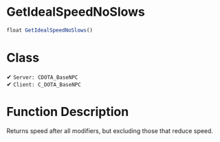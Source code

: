 # GetIdealSpeedNoSlows
```js	
float GetIdealSpeedNoSlows()
```
# Class
✔ `Server: CDOTA_BaseNPC`  
✔ `Client: C_DOTA_BaseNPC`  

# Function Description
Returns speed after all modifiers, but excluding those that reduce speed.
